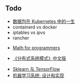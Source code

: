 ## Todo
<!-- k8s -->
+ [数据包在 Kubernetes 中的一生](https://blog.fleeto.us/post/life-of-a-packet-in-k8s-1/)
+ containerd vs docker
+ iptables vs ipvs
+ rancher
<!-- math -->
+ [Math for programmers](https://wangwei1237.github.io/shares/Math-for-Programmers.pdf)
<!-- 分布式 -->
+ [《分布式系统模式》中文版](https://github.com/dreamhead/patterns-of-distributed-systems)
<!-- ML -->
+ [Sklearn 与 TensorFlow](https://hands1ml.apachecn.org/#/docs/1)
+ [机器学习系统: 设计和实现](https://openmlsys.github.io/chapter_introduction/index.html#)